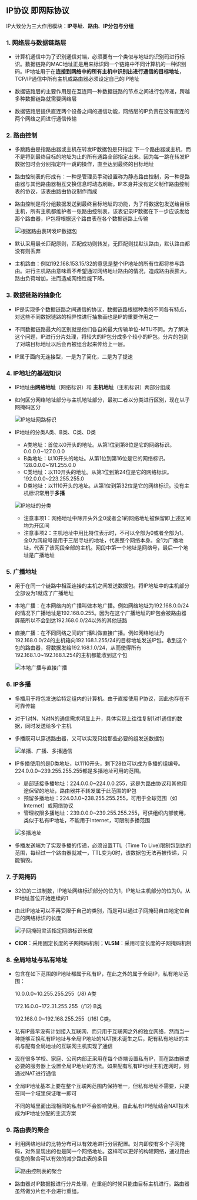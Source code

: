 ## IP协议 即网际协议

IP大致分为三大作用模块：**IP寻址**、**路由**、**IP分包与分组**

### 1. 网络层与数据链路层

-   计算机通信中为了识别通信对端，必须要有一个类似与地址的识别码进行标识。数据链路的MAC地址正是用来标识同一个链路中不同计算机的一种识别码。IP地址用于在**连接到网络中的所有主机中识别出进行通信的目标地址**，TCP/IP通信中所有主机或路由器必须设定自己的IP地址

-   数据链路层的主要作用是在互连同一种数据链路的节点之间进行包传递，跨越多种数据链路就需要网络层
-   数据链路层提供直连两个设备之间的通信功能，网络层的IP负责在没有直连的两个网络之间进行通信传输

### 2. 路由控制

-   多跳路由是指路由器或主机在转发IP数据包是只指定 下一个路由器或主机，而不是将到最终目标的地址为止的所有通路全部指定出来。因为每一跳在转发IP数据包时会分别指定吓一跳的操作，直至达到最终的目标地址

-   路由控制表的形成有：一种是管理员手动设置称为静态路由控制，另一种是路由器与其他路由器相互交换信息时动态刷新。IP本身并没有定义制作路由控制表的协议，该表由路由协议制作而成

-   路由控制是将分组数据发送到最终目标地址的功能，为了将数据包发送给目标主机，所有主机都维护者一张路由控制表，该表记录IP数据在下一步应该发给那个路由器，IP包将根据这个路由表在各个数据链路上传输

    ![根据路由表转发IP数据包](https://github.com/CyS2020/Notebook/raw/master/%E7%AC%94%E8%AE%B0%E5%9B%BE%E7%89%87/%E6%A0%B9%E6%8D%AE%E8%B7%AF%E7%94%B1%E8%A1%A8%E8%BD%AC%E5%8F%91IP%E6%95%B0%E6%8D%AE%E5%8C%85.jpg)
    
-   默认采用最长匹配原则，匹配成功则转发，无匹配则找默认路由，默认路由都没有则丢弃

-   主机路由：例如192.168.153.15/32的意思是整个IP地址的所有位都将参与路由。进行主机路由意味着不希望通过网络地址路由的情况，造成路由表膨大，路由负荷增加，进而造成网络性能下降。

### 3. 数据链路的抽象化

-   IP是实现多个数据链路之间通信的协议，数据链路根据种类的不同各有特点，对这些不同数据链路的相异性进行抽象画也是IP的重要作用之一

-   不同数据链路最大的区别就是他们各自的最大传输单位-MTU不同。为了解决这个问题，IP进行分片处理，将较大的IP包分成多个较小的IP包。分片的包到了对端目标地址以后会再被组合起来传给上一层。

-   IP属于面向无连接型，一是为了简化，二是为了提速

### 4. IP地址的基础知识

-   IP地址由**网络地址**（网络标识）和 **主机地址**（主机标识）两部分组成

-   如何区分网络地址部分与主机地址部分，最初二者以分类进行区别，现在以子网掩码区分

    ![IP地址网路标识](https://github.com/CyS2020/Notebook/raw/master/%E7%AC%94%E8%AE%B0%E5%9B%BE%E7%89%87/IP%E5%9C%B0%E5%9D%80%E7%BD%91%E7%BB%9C%E6%A0%87%E8%AF%86.jpg)

-   IP地址的分类A类、B类、C类、D类

    -   A类地址：首位以0开头的地址。从第1位到第8位是它的网络标识。0.0.0.0~127.0.0.0
    -   B类地址：以10开头的地址。从第1位到第16位是它的网络标识。128.0.0.0~191.255.0.0
    -   C类地址：以110开头的地址。从第1位到第24位是它的网络标识。192.0.0.0~223.255.255.0
    -   D类地址：以1110开头的地址。从第1位到第32位是它的网络标识。没有主机标识常用于**多播**

    ![IP地址的分类](https://github.com/CyS2020/Notebook/raw/master/%E7%AC%94%E8%AE%B0%E5%9B%BE%E7%89%87/IP%E5%9C%B0%E5%9D%80%E7%9A%84%E5%88%86%E7%B1%BB.jpg)

    -   注意事项1：网络地址中除开头外全0或者全1的网络地址被保留即上述区间均为开区间
    -   注意事项2：主机地址中用比特位表示时，不可以全部为0或者全部为1。全0为网段号是用于三层寻址的地址，代表整个网络本身。全1为广播地址，代表了该网段全部的主机。网段中第一个地址是网络号，最后一个地址是广播地址

### 5. 广播地址

-   用于在同一个链路中相互连接的主机之间发送数据包。将IP地址中的主机部分全部设为1就成了广播地址

-   本地广播：在本网络内的广播叫做本地广播。例如网络地址为192.168.0.0/24的情况下广播地址是192.168.0.255。因为在这个广播地址的IP包会被路由器屏蔽所以不会到达192.168.0.0/24以外的其他链路

-   直接广播：在不同网络之间的广播叫做直接广播。例如网络地址为192.168.0.0/24的主机箱向192.168.1.255/24的目标地址发送IP包。收到这个包的路由器，将数据发给192.168.1.0/24，从而使得所有192.168.1.0~192.168.1.254的主机都能收到这个包

    ![本地广播与直接广播](https://github.com/CyS2020/Notebook/raw/master/%E7%AC%94%E8%AE%B0%E5%9B%BE%E7%89%87/%E6%9C%AC%E5%9C%B0%E5%B9%BF%E6%92%AD%E4%B8%8E%E7%9B%B4%E6%8E%A5%E5%B9%BF%E6%92%AD.jpg)

### 6. IP多播

-   多播用于将包发送给特定组内的计算机。由于直接使用IP协议，因此也存在不可靠传输

-   对于1对N、N对N的通信需求明显上升，具体实现上往往复制1对1通信的数据，同时发送给多个主机

-   多播既可以穿透路由器，又可以实现只给那些必要的组发送数据包

    ![单播、广播、多播通信](https://github.com/CyS2020/Notebook/raw/master/%E7%AC%94%E8%AE%B0%E5%9B%BE%E7%89%87/%E5%8D%95%E6%92%AD%E3%80%81%E5%B9%BF%E6%92%AD%E3%80%81%E5%A4%9A%E6%92%AD%E9%80%9A%E4%BF%A1.jpg)

-   IP多播使用的是D类地址，以1110开头，剩下28位可以成为多播的组编号。224.0.0.0~239.255.255.255都是多播地址可用的范围。

    -   局部链接多播地址：224.0.0.0~224.0.0.255，这是为路由协议和其他用途保留的地址，路由器并不转发属于此范围的IP包
    -   预留多播地址：224.0.1.0~238.255.255.255，可用于全球范围（如Internet）或网络协议
    -   管理权限多播地址：239.0.0.0~239.255.255.255，可供组织内部使用，类似于私有IP地址，不能用于Internet，可限制多播范围

    ![多播地址](https://github.com/CyS2020/Notebook/raw/master/%E7%AC%94%E8%AE%B0%E5%9B%BE%E7%89%87/%E5%A4%9A%E6%92%AD%E5%9C%B0%E5%9D%80.jpg)

-   多播发送端为了实现多播的传递，必须设置TTL（Time To Live)限制包到达的范围，每经过一个路由器就减一，TTL变为0时，该数据包无法再被传递，只能销毁。

### 7. 子网掩码

-   32位的二进制数，IP地址网络标识部分的位为1，IP地址主机部分的位为0。从IP地址首位开始连续的1

-   由此IP地址可以不再受限于自己的类别，而是可以通过子网掩码自由地定位自己的网络标识的长度

    ![子网掩码灵活指定网络标识长度](https://github.com/CyS2020/Notebook/raw/master/%E7%AC%94%E8%AE%B0%E5%9B%BE%E7%89%87/%E5%AD%90%E7%BD%91%E6%8E%A9%E7%A0%81%E7%81%B5%E6%B4%BB%E6%8C%87%E5%AE%9A%E7%BD%91%E7%BB%9C%E6%A0%87%E8%AF%86%E9%95%BF%E5%BA%A6.jpg)

-   **CIDR**：采用固定长度的子网掩码机制；**VLSM**：采用可变长度的子网掩码机制

### 8. 全局地址与私有地址

-   包含在如下范围的IP地址都属于私有IP，在此之外的属于全局IP，私有地址范围：

    10.0.0.0~10.255.255.255（/8) A类

    172.16.0.0~172.31.255.255（/12) B类

    192.168.0.0~192.168.255.255（/16) C类。

-   私有IP最早没有计划接入互联网，而只用于互联网之外的独立网络，然而当一种能够互换私有IP地址与全局IP地址的NAT技术诞生之后，配有私有地址的主机与配有全局地址的互联网主机实现了通信

-   现在很多学校、家庭、公司内部正采用在每个终端设置私有IP，而在路由器或必要的服务器上设置全局IP地址的方法。如果配有私有IP地址主机连网时，则通过NAT进行通信

-   全局IP地址基本上要在整个互联网范围内保持唯一，但私有地址不需要，只要在同一个域里保证唯一即可

    不同的域里面出现相同的私有IP不会影响使用。由此私有IP地址结合NAT技术成为IP地址分配的主流方案

### 9. 路由表的聚合

-   利用网络地址的比特分布可以有效地进行分层配置。对内即使有多个子网掩码，对外呈现出的也是同一个网络地址。这样可以更好的构建网络，通过路由信息的聚合可以有效的减少路由表的条目

    ![路由控制表的聚合](https://github.com/CyS2020/Notebook/raw/master/%E7%AC%94%E8%AE%B0%E5%9B%BE%E7%89%87/%E8%B7%AF%E7%94%B1%E6%8E%A7%E5%88%B6%E8%A1%A8%E7%9A%84%E8%81%9A%E5%90%88.jpg)

-   路由器对IP数据报进行分片处理，在重组的时候只能由目标主机进行。路由器虽然做分片但不会进行重组。